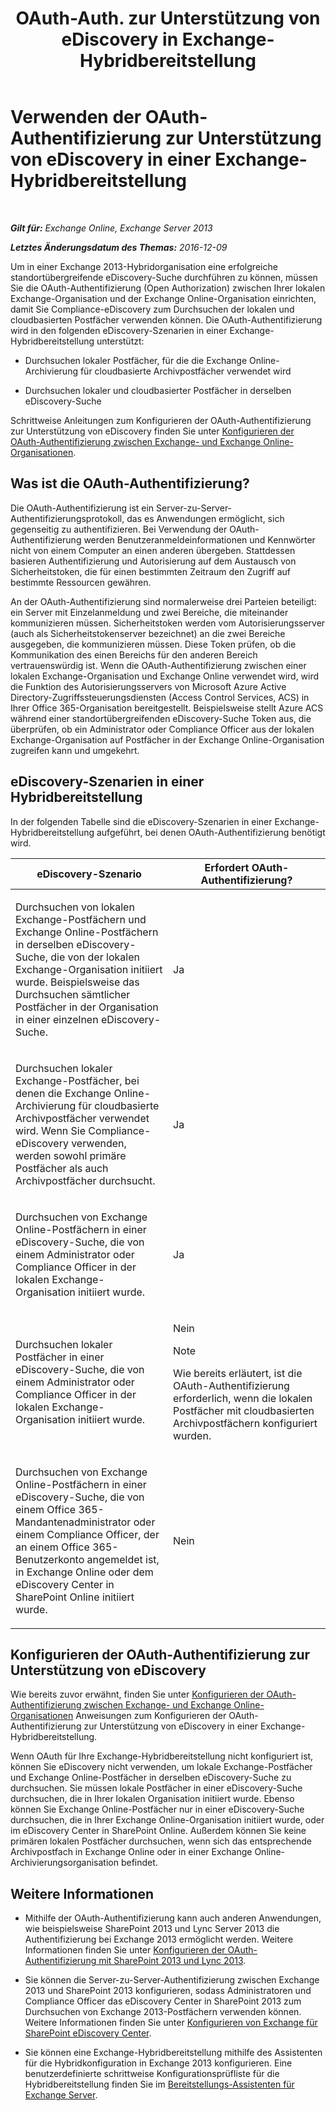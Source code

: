﻿---
title: 'OAuth-Auth. zur Unterstützung von eDiscovery in Exchange-Hybridbereitstellung'
TOCTitle: Verwenden der OAuth-Authentifizierung zur Unterstützung von eDiscovery in einer Exchange-Hybridbereitstellung
ms:assetid: b069f8db-fbe1-4047-ad97-d00172ee6a12
ms:mtpsurl: https://technet.microsoft.com/de-de/library/Dn497703(v=EXCHG.150)
ms:contentKeyID: 61292111
ms.date: 04/24/2018
mtps_version: v=EXCHG.150
ms.translationtype: HT
---

# Verwenden der OAuth-Authentifizierung zur Unterstützung von eDiscovery in einer Exchange-Hybridbereitstellung

 

_**Gilt für:** Exchange Online, Exchange Server 2013_

_**Letztes Änderungsdatum des Themas:** 2016-12-09_

Um in einer Exchange 2013-Hybridorganisation eine erfolgreiche standortübergreifende eDiscovery-Suche durchführen zu können, müssen Sie die OAuth-Authentifizierung (Open Authorization) zwischen Ihrer lokalen Exchange-Organisation und der Exchange Online-Organisation einrichten, damit Sie Compliance-eDiscovery zum Durchsuchen der lokalen und cloudbasierten Postfächer verwenden können. Die OAuth-Authentifizierung wird in den folgenden eDiscovery-Szenarien in einer Exchange-Hybridbereitstellung unterstützt:

  - Durchsuchen lokaler Postfächer, für die die Exchange Online-Archivierung für cloudbasierte Archivpostfächer verwendet wird

  - Durchsuchen lokaler und cloudbasierter Postfächer in derselben eDiscovery-Suche

Schrittweise Anleitungen zum Konfigurieren der OAuth-Authentifizierung zur Unterstützung von eDiscovery finden Sie unter [Konfigurieren der OAuth-Authentifizierung zwischen Exchange- und Exchange Online-Organisationen](configure-oauth-authentication-between-exchange-and-exchange-online-organizations-exchange-2013-help.md).

## Was ist die OAuth-Authentifizierung?

Die OAuth-Authentifizierung ist ein Server-zu-Server-Authentifizierungsprotokoll, das es Anwendungen ermöglicht, sich gegenseitig zu authentifizieren. Bei Verwendung der OAuth-Authentifizierung werden Benutzeranmeldeinformationen und Kennwörter nicht von einem Computer an einen anderen übergeben. Stattdessen basieren Authentifizierung und Autorisierung auf dem Austausch von Sicherheitstoken, die für einen bestimmten Zeitraum den Zugriff auf bestimmte Ressourcen gewähren.

An der OAuth-Authentifizierung sind normalerweise drei Parteien beteiligt: ein Server mit Einzelanmeldung und zwei Bereiche, die miteinander kommunizieren müssen. Sicherheitstoken werden vom Autorisierungsserver (auch als Sicherheitstokenserver bezeichnet) an die zwei Bereiche ausgegeben, die kommunizieren müssen. Diese Token prüfen, ob die Kommunikation des einen Bereichs für den anderen Bereich vertrauenswürdig ist. Wenn die OAuth-Authentifizierung zwischen einer lokalen Exchange-Organisation und Exchange Online verwendet wird, wird die Funktion des Autorisierungsservers von Microsoft Azure Active Directory-Zugriffssteuerungsdiensten (Access Control Services, ACS) in Ihrer Office 365-Organisation bereitgestellt. Beispielsweise stellt Azure ACS während einer standortübergreifenden eDiscovery-Suche Token aus, die überprüfen, ob ein Administrator oder Compliance Officer aus der lokalen Exchange-Organisation auf Postfächer in der Exchange Online-Organisation zugreifen kann und umgekehrt.

## eDiscovery-Szenarien in einer Hybridbereitstellung

In der folgenden Tabelle sind die eDiscovery-Szenarien in einer Exchange-Hybridbereitstellung aufgeführt, bei denen OAuth-Authentifizierung benötigt wird.


<table>
<colgroup>
<col style="width: 50%" />
<col style="width: 50%" />
</colgroup>
<thead>
<tr class="header">
<th>eDiscovery-Szenario</th>
<th>Erfordert OAuth-Authentifizierung?</th>
</tr>
</thead>
<tbody>
<tr class="odd">
<td><p>Durchsuchen von lokalen Exchange-Postfächern und Exchange Online-Postfächern in derselben eDiscovery-Suche, die von der lokalen Exchange-Organisation initiiert wurde. Beispielsweise das Durchsuchen sämtlicher Postfächer in der Organisation in einer einzelnen eDiscovery-Suche.</p></td>
<td><p>Ja</p></td>
</tr>
<tr class="even">
<td><p>Durchsuchen lokaler Exchange-Postfächer, bei denen die Exchange Online-Archivierung für cloudbasierte Archivpostfächer verwendet wird. Wenn Sie Compliance-eDiscovery verwenden, werden sowohl primäre Postfächer als auch Archivpostfächer durchsucht.</p></td>
<td><p>Ja</p></td>
</tr>
<tr class="odd">
<td><p>Durchsuchen von Exchange Online-Postfächern in einer eDiscovery-Suche, die von einem Administrator oder Compliance Officer in der lokalen Exchange-Organisation initiiert wurde.</p></td>
<td><p>Ja</p></td>
</tr>
<tr class="even">
<td><p>Durchsuchen lokaler Postfächer in einer eDiscovery-Suche, die von einem Administrator oder Compliance Officer in der lokalen Exchange-Organisation initiiert wurde.</p></td>
<td><p>Nein</p>

> [!NOTE]
> Wie bereits erläutert, ist die OAuth-Authentifizierung erforderlich, wenn die lokalen Postfächer mit cloudbasierten Archivpostfächern konfiguriert wurden.


</td>
</tr>
<tr class="odd">
<td><p>Durchsuchen von Exchange Online-Postfächern in einer eDiscovery-Suche, die von einem Office 365-Mandantenadministrator oder einem Compliance Officer, der an einem Office 365-Benutzerkonto angemeldet ist, in Exchange Online oder dem eDiscovery Center in SharePoint Online initiiert wurde.</p></td>
<td><p>Nein</p></td>
</tr>
</tbody>
</table>


## Konfigurieren der OAuth-Authentifizierung zur Unterstützung von eDiscovery

Wie bereits zuvor erwähnt, finden Sie unter [Konfigurieren der OAuth-Authentifizierung zwischen Exchange- und Exchange Online-Organisationen](configure-oauth-authentication-between-exchange-and-exchange-online-organizations-exchange-2013-help.md) Anweisungen zum Konfigurieren der OAuth-Authentifizierung zur Unterstützung von eDiscovery in einer Exchange-Hybridbereitstellung.

Wenn OAuth für Ihre Exchange-Hybridbereitstellung nicht konfiguriert ist, können Sie eDiscovery nicht verwenden, um lokale Exchange-Postfächer und Exchange Online-Postfächer in derselben eDiscovery-Suche zu durchsuchen. Sie müssen lokale Postfächer in einer eDiscovery-Suche durchsuchen, die in Ihrer lokalen Organisation initiiert wurde. Ebenso können Sie Exchange Online-Postfächer nur in einer eDiscovery-Suche durchsuchen, die in Ihrer Exchange Online-Organisation initiiert wurde, oder im eDiscovery Center in SharePoint Online. Außerdem können Sie keine primären lokalen Postfächer durchsuchen, wenn sich das entsprechende Archivpostfach in Exchange Online oder in einer Exchange Online-Archivierungsorganisation befindet.

## Weitere Informationen

  - Mithilfe der OAuth-Authentifizierung kann auch anderen Anwendungen, wie beispielsweise SharePoint 2013 und Lync Server 2013 die Authentifizierung bei Exchange 2013 ermöglicht werden. Weitere Informationen finden Sie unter [Konfigurieren der OAuth-Authentifizierung mit SharePoint 2013 und Lync 2013](configure-oauth-authentication-with-sharepoint-2013-and-lync-2013-exchange-2013-help.md).

  - Sie können die Server-zu-Server-Authentifizierung zwischen Exchange 2013 und SharePoint 2013 konfigurieren, sodass Administratoren und Compliance Officer das eDiscovery Center in SharePoint 2013 zum Durchsuchen von Exchange 2013-Postfächern verwenden können. Weitere Informationen finden Sie unter [Konfigurieren von Exchange für SharePoint eDiscovery Center](configure-exchange-for-sharepoint-ediscovery-center-exchange-2013-help.md).

  - Sie können eine Exchange-Hybridbereitstellung mithilfe des Assistenten für die Hybridkonfiguration in Exchange 2013 konfigurieren. Eine benutzerdefinierte schrittweise Konfigurationsprüfliste für die Hybridbereitstellung finden Sie im [Bereitstellungs-Assistenten für Exchange Server](https://go.microsoft.com/fwlink/p/?linkid=277105).

